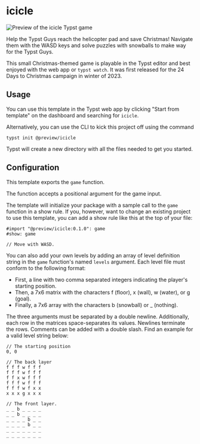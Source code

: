 # icicle

![Preview of the icicle Typst game](https://github.com/typst/templates/raw/main/icicle/template/thumbnail.png)

Help the Typst Guys reach the helicopter pad and save Christmas! Navigate them
with the WASD keys and solve puzzles with snowballs to make way for the Typst
Guys.

This small Christmas-themed game is playable in the Typst editor and best
enjoyed with the web app or `typst watch`. It was first released for the 24 Days
to Christmas campaign in winter of 2023.

## Usage

You can use this template in the Typst web app by clicking "Start from template"
on the dashboard and searching for `icicle`.

Alternatively, you can use the CLI to kick this project off using the command
```
typst init @preview/icicle
```

Typst will create a new directory with all the files needed to get you started.

## Configuration

This template exports the `game` function.

The function accepts a positional argument for the game input.

The template will initialize your package with a sample call to the `game`
function in a show rule. If you, however, want to change an existing project to
use this template, you can add a show rule like this at the top of your file:

```typ
#import "@preview/icicle:0.1.0": game
#show: game

// Move with WASD.
```

You can also add your own levels by adding an array of level definition string
in the `game` function's named `levels` argument. Each level file must conform
to the following format:

- First, a line with two comma separated integers indicating the player's
  starting position.
- Then, a 7x6 matrix with the characters f (floor), x (wall), w (water), or g (goal).
- Finally, a 7x6 array with the characters b (snowball) or _ (nothing).

The three arguments must be separated by a double newline. Additionally, each
row in the matrices space-separates its values. Newlines terminate the rows.
Comments can be added with a double slash. Find an example for a valid level
string below:

```
// The starting position
0, 0

// The back layer
f f f w f f f 
f f f w f f f 
f f x w f f f 
f f f w f f f 
f f f w f x x 
x x x g x x x

// The front layer.
_ _ b _ _ _ _ 
_ _ b _ _ _ _ 
_ _ _ _ b _ _ 
_ _ _ _ b _ _ 
_ _ _ _ _ _ _ 
_ _ _ _ _ _ _ 
```